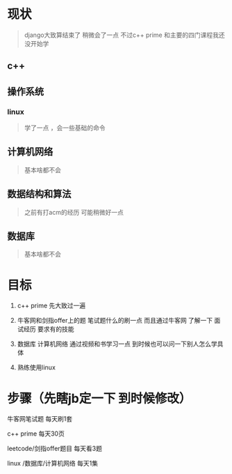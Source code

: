 # 现状

> django大致算结束了 稍微会了一点 
不过c++ prime 和主要的四门课程我还没开始学

## c++ 

## 操作系统

### linux

> 学了一点 ，会一些基础的命令

## 计算机网络

> 基本啥都不会


## 数据结构和算法

> 之前有打acm的经历 可能稍微好一点 


## 数据库

> 基本啥都不会

# 目标

1. c++ prime 先大致过一遍

2. 牛客网和剑指offer上的题 笔试题什么的刷一点 而且通过牛客网 了解一下
面试经历 要求有的技能


3. 数据库  计算机网络 通过视频和书学习一点 到时候也可以问一下别人怎么学具体

4. 熟练使用linux

# 步骤（先瞎jb定一下 到时候修改）

牛客网笔试题 每天刷1套

c++ prime 每天30页

leetcode/剑指offer题目 每天看3题

linux /数据库/计算机网络 每天1集
